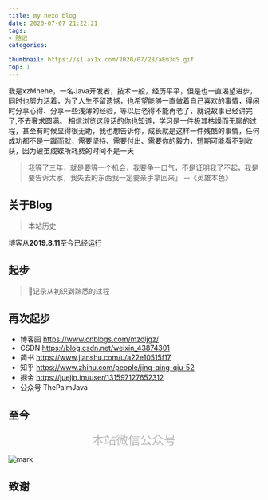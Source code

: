 ```yaml
---
title: my hexo blog
date: 2020-07-07 21:22:21
tags:
- 随记
categories:

thumbnail: https://s1.ax1x.com/2020/07/28/aEm3dS.gif
top: 1
---
```

我是xzMhehe，一名Java开发者，技术一般，经历平平，但是也一直渴望进步，同时也努力活着，为了人生不留遗憾，也希望能够一直做着自己喜欢的事情，得闲时分享心得、分享一些浅薄的经验，等以后老得不能再老了，就说故事已经讲完了,不去奢求圆满。
相信浏览这段话的你也知道，学习是一件极其枯燥而无聊的过程，甚至有时候显得很无助，我也想告诉你，成长就是这样一件残酷的事情，任何成功都不是一蹴而就，需要坚持、需要付出、需要你的毅力，短期可能看不到收获，因为破茧成蝶所耗费的时间不是一天

>我等了三年，就是要等一个机会，我要争一口气，不是证明我了不起，我是要告诉大家，我失去的东西我一定要亲手拿回来」 --《英雄本色》

## 关于Blog

> 本站历史
<p>博客从<ahref="http://localhost:4000/2019/12/29/%E8%A7%86%E5%9B%BE%E7%9A%84%E6%93%8D%E4%BD%9C"><strong>2019.8.11</strong></a>至今已经运行<span id="htmer_time" style="color: #90CAF9; font-weight: bold;"></span></p>

## 起步

>📝记录从初识到熟悉的过程

## 再次起步

- 博客园    https://www.cnblogs.com/mzdljgz/
- CSDN  https://blog.csdn.net/weixin_43874301
- 简书  https://www.jianshu.com/u/a22e10515f17
- 知乎  https://www.zhihu.com/people/jing-qing-qiu-52
- 掘金  https://juejin.im/user/131597127652312
- 公众号 ThePalmJava

## 至今
<center><font color=BBBBBB size=5>本站微信公众号</font></center>

![mark](https://s1.ax1x.com/2020/07/17/UsFeJJ.jpg)


## 致谢

<script>
function secondToDate(second) {
     if (!second) {
         return 0;
     }
     var time = new Array(0, 0, 0, 0, 0);
     if (second >= 365 * 24 * 3600) {
        time[0] = parseInt(second / (365 * 24 * 3600));
        second %= 365 * 24 * 3600;
    }
    if (second >= 24 * 3600) {
        time[1] = parseInt(second / (24 * 3600));
        second %= 24 * 3600;
    }
    if (second >= 3600) {
        time[2] = parseInt(second / 3600);
        second %= 3600;
    }
    if (second >= 60) {
        time[3] = parseInt(second / 60);
        second %= 60;
    }
    if (second > 0) {
        time[4] = second;
    }
    return time;
};
function setTime() {
         // 博客创建时间秒数，时间格式中，月比较特殊，是从0开始的，所以想要显示5月，得写4才行，如下
         var create_time = Math.round(new Date(Date.UTC(2019, 8, 11, 18, 37, 16)).getTime() / 1000);// 当前时间秒数,增加时区的差异
         var timestamp = Math.round((new Date().getTime() + 8 * 60 * 60 * 1000) / 1000);
         currentTime = secondToDate((timestamp - create_time));
         if (currentTime[0]==0){
             currentTimeHtml = currentTime[1] + '天'+ currentTime[2] + '时' + currentTime[3] + '分' + currentTime[4] + '秒';
         }else{
             currentTimeHtml = currentTime[0] + '年' + currentTime[1] + '天' + currentTime[2] + '时' + currentTime[3] + '分' + currentTime[4] + '秒';
         }
         // 兼容pjax，当htmer_time存在时输出，否则清空计时器
         if (document.getElementById("htmer_time")){
             document.getElementById("htmer_time").innerHTML = currentTimeHtml;
         }else{
              clearInterval(timer);
         }
}
var timer = setInterval(setTime, 1000);
</script>
